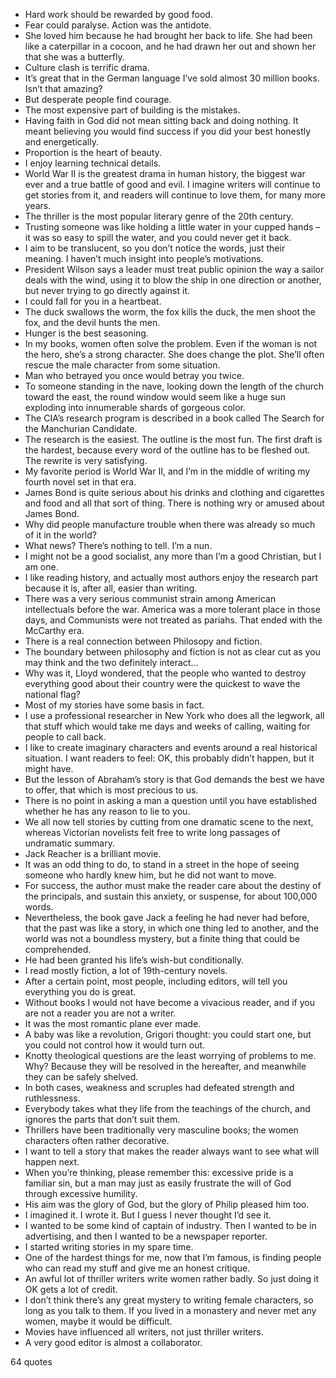  - Hard work should be rewarded by good food.
 - Fear could paralyse. Action was the antidote.
 - She loved him because he had brought her back to life. She had been like a caterpillar in a cocoon, and he had drawn her out and shown her that she was a butterfly.
 - Culture clash is terrific drama.
 - It’s great that in the German language I’ve sold almost 30 million books. Isn’t that amazing?
 - But desperate people find courage.
 - The most expensive part of building is the mistakes.
 - Having faith in God did not mean sitting back and doing nothing. It meant believing you would find success if you did your best honestly and energetically.
 - Proportion is the heart of beauty.
 - I enjoy learning technical details.
 - World War II is the greatest drama in human history, the biggest war ever and a true battle of good and evil. I imagine writers will continue to get stories from it, and readers will continue to love them, for many more years.
 - The thriller is the most popular literary genre of the 20th century.
 - Trusting someone was like holding a little water in your cupped hands – it was so easy to spill the water, and you could never get it back.
 - I aim to be translucent, so you don’t notice the words, just their meaning. I haven’t much insight into people’s motivations.
 - President Wilson says a leader must treat public opinion the way a sailor deals with the wind, using it to blow the ship in one direction or another, but never trying to go directly against it.
 - I could fall for you in a heartbeat.
 - The duck swallows the worm, the fox kills the duck, the men shoot the fox, and the devil hunts the men.
 - Hunger is the best seasoning.
 - In my books, women often solve the problem. Even if the woman is not the hero, she’s a strong character. She does change the plot. She’ll often rescue the male character from some situation.
 - Man who betrayed you once would betray you twice.
 - To someone standing in the nave, looking down the length of the church toward the east, the round window would seem like a huge sun exploding into innumerable shards of gorgeous color.
 - The CIA’s research program is described in a book called The Search for the Manchurian Candidate.
 - The research is the easiest. The outline is the most fun. The first draft is the hardest, because every word of the outline has to be fleshed out. The rewrite is very satisfying.
 - My favorite period is World War II, and I’m in the middle of writing my fourth novel set in that era.
 - James Bond is quite serious about his drinks and clothing and cigarettes and food and all that sort of thing. There is nothing wry or amused about James Bond.
 - Why did people manufacture trouble when there was already so much of it in the world?
 - What news? There’s nothing to tell. I’m a nun.
 - I might not be a good socialist, any more than I’m a good Christian, but I am one.
 - I like reading history, and actually most authors enjoy the research part because it is, after all, easier than writing.
 - There was a very serious communist strain among American intellectuals before the war. America was a more tolerant place in those days, and Communists were not treated as pariahs. That ended with the McCarthy era.
 - There is a real connection between Philosopy and fiction.
 - The boundary between philosophy and fiction is not as clear cut as you may think and the two definitely interact...
 - Why was it, Lloyd wondered, that the people who wanted to destroy everything good about their country were the quickest to wave the national flag?
 - Most of my stories have some basis in fact.
 - I use a professional researcher in New York who does all the legwork, all that stuff which would take me days and weeks of calling, waiting for people to call back.
 - I like to create imaginary characters and events around a real historical situation. I want readers to feel: OK, this probably didn’t happen, but it might have.
 - But the lesson of Abraham’s story is that God demands the best we have to offer, that which is most precious to us.
 - There is no point in asking a man a question until you have established whether he has any reason to lie to you.
 - We all now tell stories by cutting from one dramatic scene to the next, whereas Victorian novelists felt free to write long passages of undramatic summary.
 - Jack Reacher is a brilliant movie.
 - It was an odd thing to do, to stand in a street in the hope of seeing someone who hardly knew him, but he did not want to move.
 - For success, the author must make the reader care about the destiny of the principals, and sustain this anxiety, or suspense, for about 100,000 words.
 - Nevertheless, the book gave Jack a feeling he had never had before, that the past was like a story, in which one thing led to another, and the world was not a boundless mystery, but a finite thing that could be comprehended.
 - He had been granted his life’s wish-but conditionally.
 - I read mostly fiction, a lot of 19th-century novels.
 - After a certain point, most people, including editors, will tell you everything you do is great.
 - Without books I would not have become a vivacious reader, and if you are not a reader you are not a writer.
 - It was the most romantic plane ever made.
 - A baby was like a revolution, Grigori thought: you could start one, but you could not control how it would turn out.
 - Knotty theological questions are the least worrying of problems to me. Why? Because they will be resolved in the hereafter, and meanwhile they can be safely shelved.
 - In both cases, weakness and scruples had defeated strength and ruthlessness.
 - Everybody takes what they life from the teachings of the church, and ignores the parts that don’t suit them.
 - Thrillers have been traditionally very masculine books; the women characters often rather decorative.
 - I want to tell a story that makes the reader always want to see what will happen next.
 - When you’re thinking, please remember this: excessive pride is a familiar sin, but a man may just as easily frustrate the will of God through excessive humility.
 - His aim was the glory of God, but the glory of Philip pleased him too.
 - I imagined it. I wrote it. But I guess I never thought I’d see it.
 - I wanted to be some kind of captain of industry. Then I wanted to be in advertising, and then I wanted to be a newspaper reporter.
 - I started writing stories in my spare time.
 - One of the hardest things for me, now that I’m famous, is finding people who can read my stuff and give me an honest critique.
 - An awful lot of thriller writers write women rather badly. So just doing it OK gets a lot of credit.
 - I don’t think there’s any great mystery to writing female characters, so long as you talk to them. If you lived in a monastery and never met any women, maybe it would be difficult.
 - Movies have influenced all writers, not just thriller writers.
 - A very good editor is almost a collaborator.

64 quotes